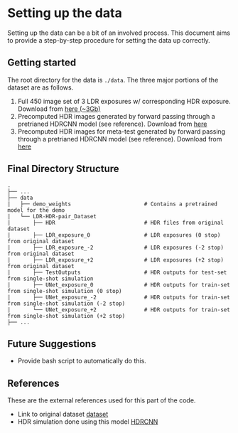 # Setting up the data

Setting up the data can be a bit of an involved process. This document aims to provide a step-by-step procedure for setting the data up correctly.

## Getting started
The root directory for the data is `./data`. The three major portions of the dataset are as follows.
1. Full 450 image set of 3 LDR exposures w/ corresponding HDR exposure. Download from [here (~3Gb)](https://drive.google.com/drive/folders/1uMPYazkuA-zwRhXD8fJ34yMDN0cBgzWg?usp=sharing)
2. Precomputed HDR images generated by forward passing through a pretrianed HDRCNN model (see reference). Download from [here](https://drive.google.com/drive/folders/1pjm-KZnZ7Do8WxV09RSHKGkjhknwXVVs?usp=sharing)
2. Precomputed HDR images for meta-test generated by forward passing through a pretrianed HDRCNN model (see reference). Download from [here](https://drive.google.com/drive/folders/1NUWDIXyBGRvULOCFvcGlaRITT-5VPwx9?usp=sharing)

## Final Directory Structure
    .
    ├── ...
    ├── data 
    |   ├── demo_weights                       # Contains a pretrained model for the demo
    |   └── LDR-HDR-pair_Dataset               
    |       ├── HDR                            # HDR files from original dataset
    |       ├── LDR_exposure_0                 # LDR exposures (0 stop) from original dataset
    |       ├── LDR_exposure_-2                # LDR exposures (-2 stop) from original dataset
    |       ├── LDR_exposure_+2                # LDR exposures (+2 stop) from original dataset
    |       ├── TestOutputs                    # HDR outputs for test-set from single-shot simulation
    |       ├── UNet_exposure_0                # HDR outputs for train-set from single-shot simulation (0 stop)
    |       ├── UNet_exposure_-2               # HDR outputs for train-set from single-shot simulation (-2 stop)
    |       └── UNet_exposure_+2               # HDR outputs for train-set from single-shot simulation (+2 stop)
    ├── ...

## Future Suggestions
- Provide bash script to automatically do this.

## References
These are the external references used for this part of the code.
- Link to original dataset [dataset](https://github.com/HanbyolJang/LDR-HDR-pair_Dataset) 
- HDR simulation done using this model [HDRCNN](https://github.com/gabrieleilertsen/hdrcnn)